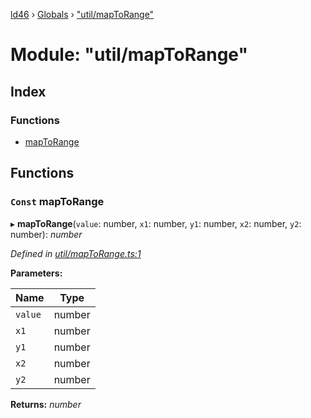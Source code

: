 [ld46](../README.md) › [Globals](../globals.md) › ["util/mapToRange"](_util_maptorange_.md)

# Module: "util/mapToRange"

## Index

### Functions

* [mapToRange](_util_maptorange_.md#const-maptorange)

## Functions

### `Const` mapToRange

▸ **mapToRange**(`value`: number, `x1`: number, `y1`: number, `x2`: number, `y2`: number): *number*

*Defined in [util/mapToRange.ts:1](https://github.com/jrod-disco/ld46-keepalive/blob/0d14d56/src/util/mapToRange.ts#L1)*

**Parameters:**

Name | Type |
------ | ------ |
`value` | number |
`x1` | number |
`y1` | number |
`x2` | number |
`y2` | number |

**Returns:** *number*
